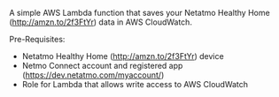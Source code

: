 A simple AWS Lambda function that saves your Netatmo Healthy Home (http://amzn.to/2f3FtYr) data in AWS CloudWatch.

Pre-Requisites:
* Netatmo Healthy Home (http://amzn.to/2f3FtYr) device
* Netmo Connect account and registered app (https://dev.netatmo.com/myaccount/)
* Role for Lambda that allows write access to AWS CloudWatch
